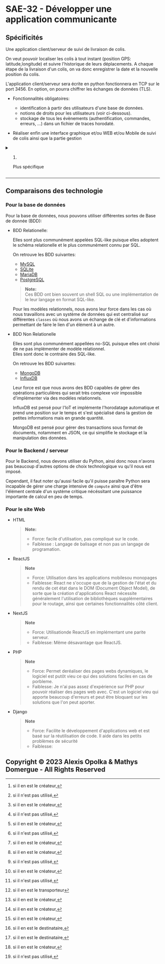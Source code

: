 # SAE-32 - Développer une application communicante

## Spécificités

Une application client/serveur de suivi de livraison de colis.

On veut pouvoir localiser les colis à tout instant (position GPS: latitude,longitude) et suivre l'historique de leurs déplacements.
A chaque étape de la livraison d'un colis, on va donc enregistrer la date et la nouvelle position du colis.

L'application client/serveur sera écrite en python fonctionnera en TCP sur le port 3456.
En option, on pourra chiffrer les échanges de données (TLS).

- Fonctionnalités obligatoires:
  - identification à partir des utilisateurs d'une base de données.
  - notions de droits pour les utilisateurs (voir ci-dessous).
  - stockage de tous les évènements (authentification, commandes, erreurs, ...) dans un fichier de traces horodaté.

- Réaliser enfin une interface graphique et/ou WEB et/ou Mobile de suivi de colis ainsi que la partie gestion

<details>
<summary>

1. Plus spécifique
   </summary>

   - La partie web devant permettre à :
     - un expéditeur de "créer" le colis dans l'application en indiquant le transporteur et le destinataire.
     - un transporteur :
       - de préparer une livraison avec plusieurs colis dans un véhicule donné (liste ordonnée).
       - de modifier la position GPS d'un/plusieurs colis (par exemple: tous ceux restant dans un véhicule de transport).
       - d'indiquer la livraison d'un colis à un destinataire.
     - un destinataire de valider la réception d'un colis.

   Chaque colis est identifié et possède un poids, 3 dimensions (hauteur,largeur,longueur) et un état:

   - EMBALLE: Date d'emballage (expéditeur)
   - ARRIVE: Date de arrivée au dépot (transporteur)
   - DEPART: Date de départ du dépot + identifiant livraison (transporteur)
   - LIVRE: Date de livraison (transporteur)
   - RECU: Date de reception (destinataire)

   De plus on connaît pour chaque colis : `l'expéditeur`, `le transporteur` et `le destinataire` du colis (`nom`,`adresse`,`codePostal`,`ville`,`mail`,`tel`).

   Un expéditeur n'aura pas les mêmes "commandes" qu'un transporteur ou qu'un destinataire :

   - Expéditeur:
     - listDest, showDest id, createDest, modifDest[^1] id, deleteDest[^2] id
     - listTransp, showTransp id, createTransp, modifTransp[^1] id, deleteTransp[^2] id
     - listColis, showColis id, createColis, modifColis[^1] id, deleteColis[^2] id, gpsColis[^1] id
   - Transporteur:
     - listVehic, showVehic id, createVehic, modifVehic[^1] id, deleteVehic[^2] id, gpsVehic[^1] id
     - listLivr, showLivr id, createLivr, deleteLivr[^2] id
     - listColis, showColis id, livreColis[^4] id
       - addColisLivr[^1] id, livrId, insertColisLivr[^1] id, rank, livrId, delColisLivr[^1] id, livrId
   - Destinataire:
     - showColis[^3] id, recuColis[^3] id
   - Administrateur:
     - possède tous les droits
     - listExp, showExp id, createExp, modifExp[^1] id, deleteExp[^2] id

    [^1]: si il en est le créateur,
    [^2]: si il n'est pas utilisé,
    [^3]: si il en est le destinataire,
    [^4]: si il en est le transporteur

   ---

## Exemple de valeurs

  ```txt
  Aliexpress - c512,1.2 Kg,h8,l12,L21 - John DOE

  ManoMano - c514,0.7 Kg,h4,l21,L30 - Bob MARTIN

  Amazon - c513,1.7 Kg,h18,l20,L40 - John DOE

  Ebay - c515,1.1 Kg,h12,l20,L35 - Alice SMITH

         c517,0.2 Kg,h1,l21,L30 - Clark BLACK

  cdiscount - c516,0.8 Kg,h6,l12,L15 - Dilan WHITE

              c518,0.9 Kg,h7,l12,L15 - Elian GRAY

  DHL Vehic4-Renault Trafic ; Livr18:c514,c517,c516

  UPS Vehic5-Peugeot Boxer ; Livr19:c512,c513,c515

  FEDEX Vehic6-Citroen Jumper

  17-04-2023 09:32:15,c512,43.591476,3.892096

  18-04-2023 10:44:18,c515,43.591587,3.891715

  18-04-2023 10:52:04,c513,43.591587,3.891715

  18-04-2023 11:32:04,Vehic5,43.591587,3.891715

  18-04-2023 11:33:04,Vehic5,43.591154,3.883240

  18-04-2023 11:34:04,Vehic5,43.597277,3.875687

  18-04-2023 11:35:04,Vehic5,43.604238,3.867705

  18-04-2023 11:35:48,Vehic5,43.607345,3.868199+c512-LIVRE+c513-LIVRE
  ```

</details>

---

## Comparaisons des technologie

### Pour la base de données

Pour la base de données, nous pouvons utiliser différentes sortes
de Base de donnée (BDD):

- BDD Relationelle:

  Elles sont plus communément appelées SQL-like puisque elles adoptent le schéma relationelle
  et le plus communément connu par SQL.

  On retrouve les BDD suivantes:

  - [MySQL](https://www.mysql.com/)
  - [SQLite](https://www.sqlite.org/index.html)
  - [MariaDB](https://mariadb.org/)
  - [PostgreSQL](https://www.postgresql.org/)

  > **Note:**  
  > Ces BDD ont bien souvent un shell SQL ou une implémentation de le leur
  > langage en format SQL-like.

  Pour les modèles relationnels, nous avons leur force dans les cas
  où nous travaillons avec un système de données qui est centralisé
  sur différentes `classes` où nous avons un échange de clé et d'informations
  permettant de faire le lien d'un élément à un autre.

- BDD Non Relationelle

  Elles sont plus communément appellées no-SQL puisque elles ont
  choisi de ne pas implémenter de modèle relationnel.  
  Elles sont donc le contraire des SQL-like.

  On retrouve les BDD suivantes:

  - [MongoDB](https://www.mongodb.com/)
  - [InfluxDB](https://www.influxdata.com/)

  Leur force est que nous avons des BDD capables de gérer
  des opérations particulières qui serait très complexe
  voir impossible d'implémenter via des modèles relationnels.

  InfluxDB est pensé pour l'IoT et implémente l'horodatage automatique
  et prend une position sur le temps et s'est spécialisé
  dans la gestion de petites informations mais en grande
  quantité.

  MongoDB est pensé pour gérer des transactions sous format
  de documents, notamment en JSON, ce qui simplifie le stockage
  et la manipulation des données.

### Pour le Backend / serveur

Pour le Backend, nous devons utiliser du Python, ainsi donc
nous n'avons pas beaucoup d'autres options de choix technologique
vu qu'il nous est imposé.

Cependant, il faut noter qu'aussi facile qu'il puisse paraître
Python sera incapable de gérer une charge intensive de `compute`
ainsi que d'être l'élément centrale d'un système critique nécéssitant
une puissance importante de calcul en peu de temps.

### Pour le site Web

- HTML  

  > **Note:**  
  > - Force: facile d'utilisation, pas compliqué sur le code.
  > - Faiblesse : Langage de balisage et non pas un langage de programation.

- ReactJS

  > **Note**
  > - Force: Utilisation dans les applications mobilesou monopages
  > - Faiblesse: React ne s'occupe que de la gestion de l'état et du rendu de cet état dans le DOM (Document Object Model), de sorte que la création d'applications React nécessite généralement l'utilisation de bibliothèques supplémentaires pour le routage, ainsi que certaines fonctionnalités côté client.

- NextJS 

  > **Note**
  > - Force: Utilisationde ReactJS en implémentant une parite serveur.
  > - Faiblesse: Même désavantage que ReactJS.

- PHP

  > **Note**
  > - Force: Permet deréaliser des pages webs dynamiques, le logiciel est putôt vieu ce qui des solutions faciles en cas de porbleme.
  > - Faiblesse: Je n'ai pas assez d'expérience sur PHP pour pouvoir réaliser des pages web avec. C'est un logiciel vieu qui apporte beaucoup d'erreurs et peut être bloquant sur les solutions que l'on peut aporter.

- Django

  > **Note**
  > - Force: Facilite le développement d'applications web et est basé sur la réutilisation de code. Il aide dans les petits problèmes de sécurité
  > - Faiblesse: 

## Copyright &copy; 2023 Alexis Opolka & Mathys Domergue - All Rights Reserved
